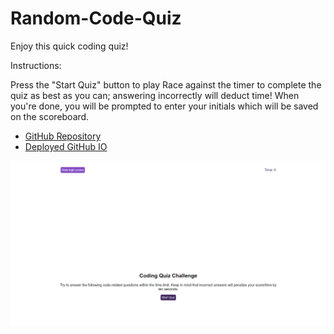 # Random-Code-Quiz

Enjoy this quick coding quiz!

Instructions:

Press the "Start Quiz" button to play
Race against the timer to complete the quiz as best as you can; answering incorrectly will deduct time!
When you're done, you will be prompted to enter your initials which will be saved on the scoreboard.

* [GitHub Repository](https://github.com/NickFS/Random-Code-Quiz)
* [Deployed GitHub IO](https://nickfs.github.io/Random-Code-Quiz/)

![my screenshot](https://github.com/NickFS/Random-Code-Quiz/blob/master/code_quiz.PNG)